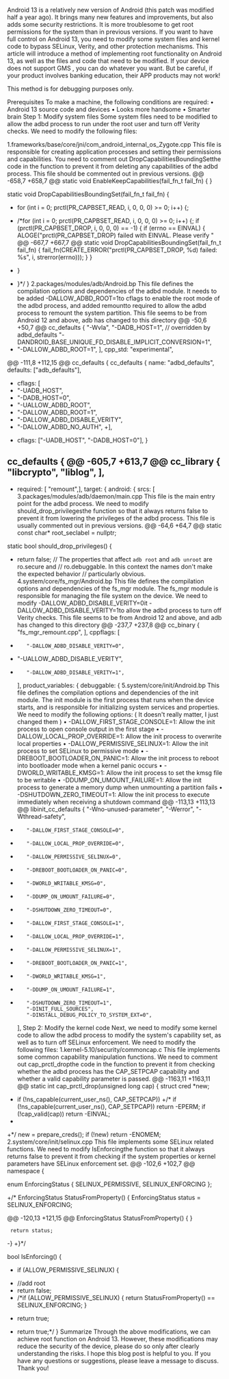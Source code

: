 Android 13 is a relatively new version of Android (this patch was modified half a year ago). It brings many new features and improvements, but also adds some security restrictions. It is more troublesome to get root permissions for the system than in previous versions. If you want to have full control on Android 13, you need to modify some system files and kernel code to bypass SELinux, Verity, and other protection mechanisms. This article will introduce a method of implementing root functionality on Android 13, as well as the files and code that need to be modified.
If your device does not support GMS , you can do whatever you want. But be careful, if your product involves banking education, their APP products may not work!

This method is for debugging purposes only.

Prerequisites
To make a machine, the following conditions are required:
• Android 13 source code and devices
• Looks more handsome
• Smarter brain
Step 1: Modify system files
Some system files need to be modified to allow the adbd process to run under the root user and turn off Verity checks. We need to modify the following files:


1.frameworks/base/core/jni/com_android_internal_os_Zygote.cpp
This file is responsible for creating application processes and setting their permissions and capabilities. You need to comment out DropCapabilitiesBoundingSetthe code in the function to prevent it from deleting any capabilities of the adbd process. This file should be commented out in previous versions.
@@ -658,7 +658,7 @@ static void EnableKeepCapabilities(fail_fn_t fail_fn) {
 }
 
 static void DropCapabilitiesBoundingSet(fail_fn_t fail_fn) {
-  for (int i = 0; prctl(PR_CAPBSET_READ, i, 0, 0, 0) >= 0; i++) {;
+  /*for (int i = 0; prctl(PR_CAPBSET_READ, i, 0, 0, 0) >= 0; i++) {;
     if (prctl(PR_CAPBSET_DROP, i, 0, 0, 0) == -1) {
       if (errno == EINVAL) {
         ALOGE("prctl(PR_CAPBSET_DROP) failed with EINVAL. Please verify "
@@ -667,7 +667,7 @@ static void DropCapabilitiesBoundingSet(fail_fn_t fail_fn) {
         fail_fn(CREATE_ERROR("prctl(PR_CAPBSET_DROP, %d) failed: %s", i, strerror(errno)));
       }
     }
-  }
+  }*/
 }
2.packages/modules/adb/Android.bp
This file defines the compilation options and dependencies of the adbd module. It needs to be added -DALLOW_ADBD_ROOT=1to cflags to enable the root mode of the adbd process, and added remountto required to allow the adbd process to remount the system partition. This file seems to be from Android 12 and above, adb has changed to this directory
@@ -50,6 +50,7 @@ cc_defaults {
         "-Wvla",
         "-DADB_HOST=1",         // overridden by adbd_defaults
         "-DANDROID_BASE_UNIQUE_FD_DISABLE_IMPLICIT_CONVERSION=1",
+   "-DALLOW_ADBD_ROOT=1",
     ],
     cpp_std: "experimental",
 
@@ -111,8 +112,15 @@ cc_defaults {
 cc_defaults {
     name: "adbd_defaults",
     defaults: ["adb_defaults"],
+    cflags: [
+    "-UADB_HOST",
+    "-DADB_HOST=0",
+    "-UALLOW_ADBD_ROOT",
+    "-DALLOW_ADBD_ROOT=1",
+    "-DALLOW_ADBD_DISABLE_VERITY",
+    "-DALLOW_ADBD_NO_AUTH",
+],
 
-    cflags: ["-UADB_HOST", "-DADB_HOST=0"],
 }
 
 cc_defaults {
@@ -605,7 +613,7 @@ cc_library {
         "libcrypto",
         "liblog",
     ],
-
+    required: [ "remount",],
     target: {
         android: {
             srcs: [
3.packages/modules/adb/daemon/main.cpp
This file is the main entry point for the adbd process. We need to modify should_drop_privilegesthe function so that it always returns false to prevent it from lowering the privileges of the adbd process. This file is usually commented out in previous versions.
@@ -64,6 +64,7 @@
 static const char* root_seclabel = nullptr;
 
 static bool should_drop_privileges() {
+    return false;
     // The properties that affect `adb root` and `adb unroot` are ro.secure and
     // ro.debuggable. In this context the names don't make the expected behavior
     // particularly obvious.
4.system/core/fs_mgr/Android.bp
This file defines the compilation options and dependencies of the fs_mgr module. The fs_mgr module is responsible for managing the file system on the device. We need to modify -DALLOW_ADBD_DISABLE_VERITY=0it -DALLOW_ADBD_DISABLE_VERITY=1to allow the adbd process to turn off Verity checks. This file seems to be from Android 12 and above, and adb has changed to this directory
@@ -237,7 +237,8 @@ cc_binary {
         "fs_mgr_remount.cpp",
     ],
     cppflags: [
-        "-DALLOW_ADBD_DISABLE_VERITY=0",
+   "-UALLOW_ADBD_DISABLE_VERITY",
+        "-DALLOW_ADBD_DISABLE_VERITY=1",
     ],
     product_variables: {
         debuggable: {
5.system/core/init/Android.bp
This file defines the compilation options and dependencies of the init module. The init module is the first process that runs when the device starts, and is responsible for initializing system services and properties. We need to modify the following options: ( It doesn't really matter, I just changed them )
• -DALLOW_FIRST_STAGE_CONSOLE=1: Allow the init process to open console output in the first stage
• -DALLOW_LOCAL_PROP_OVERRIDE=1: Allow the init process to overwrite local properties
• -DALLOW_PERMISSIVE_SELINUX=1: Allow the init process to set SELinux to permissive mode
• -DREBOOT_BOOTLOADER_ON_PANIC=1: Allow the init process to reboot into bootloader mode when a kernel panic occurs
• -DWORLD_WRITABLE_KMSG=1: Allow the init process to set the kmsg file to be writable
• -DDUMP_ON_UMOUNT_FAILURE=1: Allow the init process to generate a memory dump when unmounting a partition fails
• -DSHUTDOWN_ZERO_TIMEOUT=1: Allow the init process to execute immediately when receiving a shutdown command
@@ -113,13 +113,13 @@ libinit_cc_defaults {
         "-Wno-unused-parameter",
         "-Werror",
         "-Wthread-safety",
-        "-DALLOW_FIRST_STAGE_CONSOLE=0",
-        "-DALLOW_LOCAL_PROP_OVERRIDE=0",
-        "-DALLOW_PERMISSIVE_SELINUX=0",
-        "-DREBOOT_BOOTLOADER_ON_PANIC=0",
-        "-DWORLD_WRITABLE_KMSG=0",
-        "-DDUMP_ON_UMOUNT_FAILURE=0",
-        "-DSHUTDOWN_ZERO_TIMEOUT=0",
+        "-DALLOW_FIRST_STAGE_CONSOLE=1",
+        "-DALLOW_LOCAL_PROP_OVERRIDE=1",
+        "-DALLOW_PERMISSIVE_SELINUX=1",
+        "-DREBOOT_BOOTLOADER_ON_PANIC=1",
+        "-DWORLD_WRITABLE_KMSG=1",
+        "-DDUMP_ON_UMOUNT_FAILURE=1",
+        "-DSHUTDOWN_ZERO_TIMEOUT=1",
         "-DINIT_FULL_SOURCES",
         "-DINSTALL_DEBUG_POLICY_TO_SYSTEM_EXT=0",
     ],
Step 2: Modify the kernel code
Next, we need to modify some kernel code to allow the adbd process to modify the system's capability set, as well as to turn off SELinux enforcement. We need to modify the following files:
1.kernel-5.10/security/commoncap.c
This file implements some common capability manipulation functions. We need to comment out cap_prctl_dropthe code in the function to prevent it from checking whether the adbd process has the CAP_SETPCAP capability and whether a valid capability parameter is passed.
@@ -1163,11 +1163,11 @@ static int cap_prctl_drop(unsigned long cap)
 {
    struct cred *new;
 
-   if (!ns_capable(current_user_ns(), CAP_SETPCAP))
+/* if (!ns_capable(current_user_ns(), CAP_SETPCAP))
        return -EPERM;
    if (!cap_valid(cap))
        return -EINVAL;
-
+*/
    new = prepare_creds();
    if (!new)
        return -ENOMEM;
2.system/core/init/selinux.cpp
This file implements some SELinux related functions. We need to modify IsEnforcingthe function so that it always returns false to prevent it from checking if the system properties or kernel parameters have SELinux enforcement set.
@@ -102,6 +102,7 @@ namespace {
 
 enum EnforcingStatus { SELINUX_PERMISSIVE, SELINUX_ENFORCING };
 
+/*
 EnforcingStatus StatusFromProperty() {
     EnforcingStatus status = SELINUX_ENFORCING;
 
@@ -120,13 +121,15 @@ EnforcingStatus StatusFromProperty() {
     }
 
     return status;
-}
+}*/
 
 bool IsEnforcing() {
-    if (ALLOW_PERMISSIVE_SELINUX) {
+    //add root
+    return false;
+    /*if (ALLOW_PERMISSIVE_SELINUX) {
         return StatusFromProperty() == SELINUX_ENFORCING;
     }
-    return true;
+    return true;*/
 }
Summarize
Through the above modifications, we can achieve root function on Android 13. However, these modifications may reduce the security of the device, please do so only after clearly understanding the risks.
I hope this blog post is helpful to you. If you have any questions or suggestions, please leave a message to discuss. Thank you!
